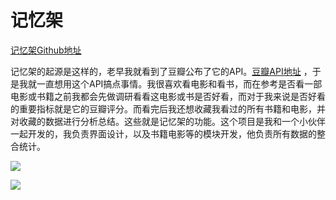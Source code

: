 # 记忆架

[记忆架Github地址](https://github.com/Hugo-Gao/MemoryShelf)

记忆架的起源是这样的，老早我就看到了豆瓣公布了它的API。[豆瓣API地址](https://developers.douban.com/wiki/?title=guide) ，于是我就一直想用这个API搞点事情。我很喜欢看电影和看书，而在参考是否看一部电影或书籍之前我都会先做调研看看这电影或书是否好看，而对于我来说是否好看的重要指标就是它的豆瓣评分。而看完后我还想收藏我看过的所有书籍和电影，并对收藏的数据进行分析总结。这些就是记忆架的功能。这个项目是我和一个小伙伴一起开发的，我负责界面设计，以及书籍电影等的模块开发，他负责所有数据的整合统计。

![](https://i.loli.net/2018/02/25/5a9231454db85.png)

![](https://i.loli.net/2018/02/25/5a923277e06a3.png)
